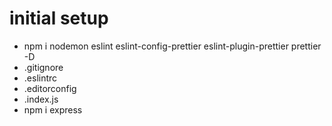 # initial setup

- npm i nodemon eslint eslint-config-prettier eslint-plugin-prettier prettier -D
- .gitignore
- .eslintrc
- .editorconfig
- .index.js
- npm i express
